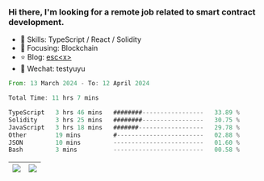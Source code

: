 ### Hi there, I'm looking for a remote job related to smart contract development.


- 🔨 Skills: TypeScript / React / Solidity
- 🎯 Focusing: Blockchain
- ⭐ Blog: [esc\<x\>](https://escx.github.io)
- 💬 Wechat: testyuyu


<!--START_SECTION:waka-->

```rust
From: 13 March 2024 - To: 12 April 2024

Total Time: 11 hrs 7 mins

TypeScript   3 hrs 46 mins   ########-----------------   33.89 %
Solidity     3 hrs 25 mins   ########-----------------   30.75 %
JavaScript   3 hrs 18 mins   #######------------------   29.78 %
Other        19 mins         #------------------------   02.88 %
JSON         10 mins         -------------------------   01.60 %
Bash         3 mins          -------------------------   00.58 %
```

<!--END_SECTION:waka-->


| <img align="center" src="https://github-readme-stats.vercel.app/api/?username=escX&show_icons=true&theme=buefy&hide_border=true&card_width=500" /> | <img align="center" src="https://github-readme-stats.vercel.app/api/top-langs/?username=escX&layout=compact&theme=buefy&hide_border=true&card_width=500" /> |
| ------------- | ------------- |
